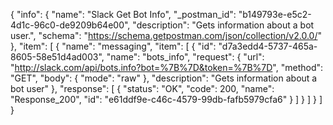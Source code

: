 {
  "info": {
    "name": "Slack Get Bot Info",
    "_postman_id": "b149793e-e5c2-4d1c-96c0-de9209b64e00",
    "description": "Gets information about a bot user.",
    "schema": "https://schema.getpostman.com/json/collection/v2.0.0/"
  },
  "item": [
    {
      "name": "messaging",
      "item": [
        {
          "id": "d7a3edd4-5737-465a-8605-58e51d4ad003",
          "name": "bots_info",
          "request": {
            "url": "http://slack.com/api/bots.info?bot=%7B%7D&token=%7B%7D",
            "method": "GET",
            "body": {
              "mode": "raw"
            },
            "description": "Gets information about a bot user"
          },
          "response": [
            {
              "status": "OK",
              "code": 200,
              "name": "Response_200",
              "id": "e61ddf9e-c46c-4579-99db-fafb5979cfa6"
            }
          ]
        }
      ]
    }
  ]
}